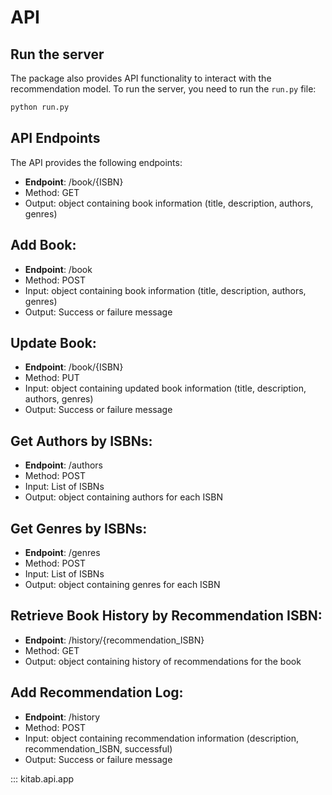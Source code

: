 # API

## Run the server

The package also provides API functionality to interact with the recommendation model. To run the server, you need to run the `run.py` file:

```bash
python run.py
```

## API Endpoints

The API provides the following endpoints:

- **Endpoint**: /book/{ISBN}
- Method: GET
- Output: object containing book information (title, description, authors, genres)

 ## Add Book:
- **Endpoint**: /book
- Method: POST
- Input: object containing book information (title, description, authors, genres)
- Output: Success or failure message

## Update Book:
- **Endpoint**: /book/{ISBN}
- Method: PUT
- Input: object containing updated book information (title, description, authors, genres)
- Output: Success or failure message

## Get Authors by ISBNs:
- **Endpoint**: /authors
- Method: POST
- Input: List of ISBNs
- Output: object containing authors for each ISBN

## Get Genres by ISBNs:
- **Endpoint**: /genres
- Method: POST
- Input: List of ISBNs
- Output: object containing genres for each ISBN

## Retrieve Book History by Recommendation ISBN:
- **Endpoint**: /history/{recommendation_ISBN}
- Method: GET
- Output: object containing history of recommendations for the book

## Add Recommendation Log:
- **Endpoint**: /history
- Method: POST
- Input: object containing recommendation information (description, recommendation_ISBN, successful)
- Output: Success or failure message

::: kitab.api.app